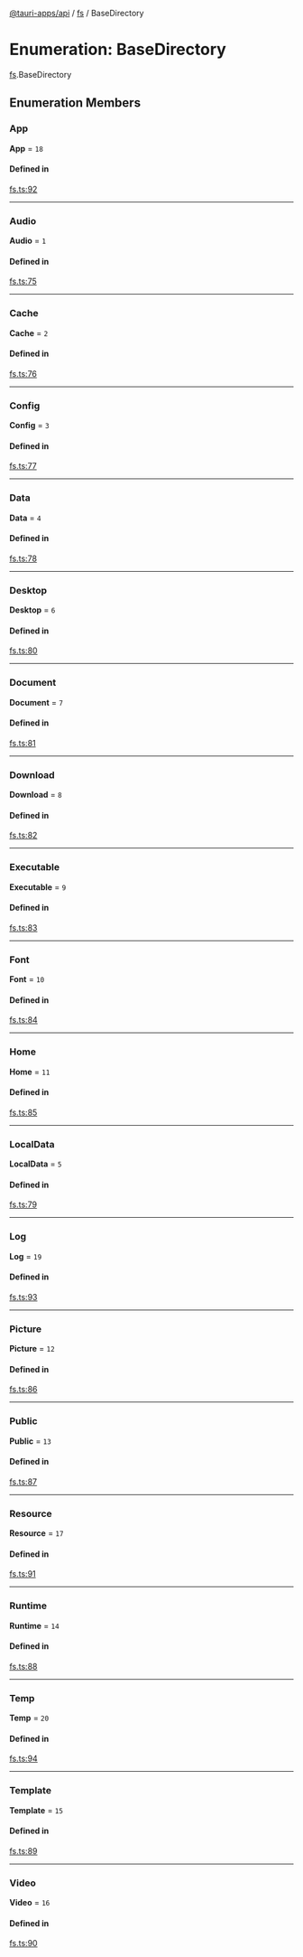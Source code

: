 [@tauri-apps/api](../README.md) / [fs](../modules/fs.md) / BaseDirectory

# Enumeration: BaseDirectory

[fs](../modules/fs.md).BaseDirectory

## Enumeration Members

### App

 **App** = ``18``

#### Defined in

[fs.ts:92](https://github.com/tauri-apps/tauri/blob/679abc6/tooling/api/src/fs.ts#L92)

___

### Audio

 **Audio** = ``1``

#### Defined in

[fs.ts:75](https://github.com/tauri-apps/tauri/blob/679abc6/tooling/api/src/fs.ts#L75)

___

### Cache

 **Cache** = ``2``

#### Defined in

[fs.ts:76](https://github.com/tauri-apps/tauri/blob/679abc6/tooling/api/src/fs.ts#L76)

___

### Config

 **Config** = ``3``

#### Defined in

[fs.ts:77](https://github.com/tauri-apps/tauri/blob/679abc6/tooling/api/src/fs.ts#L77)

___

### Data

 **Data** = ``4``

#### Defined in

[fs.ts:78](https://github.com/tauri-apps/tauri/blob/679abc6/tooling/api/src/fs.ts#L78)

___

### Desktop

 **Desktop** = ``6``

#### Defined in

[fs.ts:80](https://github.com/tauri-apps/tauri/blob/679abc6/tooling/api/src/fs.ts#L80)

___

### Document

 **Document** = ``7``

#### Defined in

[fs.ts:81](https://github.com/tauri-apps/tauri/blob/679abc6/tooling/api/src/fs.ts#L81)

___

### Download

 **Download** = ``8``

#### Defined in

[fs.ts:82](https://github.com/tauri-apps/tauri/blob/679abc6/tooling/api/src/fs.ts#L82)

___

### Executable

 **Executable** = ``9``

#### Defined in

[fs.ts:83](https://github.com/tauri-apps/tauri/blob/679abc6/tooling/api/src/fs.ts#L83)

___

### Font

 **Font** = ``10``

#### Defined in

[fs.ts:84](https://github.com/tauri-apps/tauri/blob/679abc6/tooling/api/src/fs.ts#L84)

___

### Home

 **Home** = ``11``

#### Defined in

[fs.ts:85](https://github.com/tauri-apps/tauri/blob/679abc6/tooling/api/src/fs.ts#L85)

___

### LocalData

 **LocalData** = ``5``

#### Defined in

[fs.ts:79](https://github.com/tauri-apps/tauri/blob/679abc6/tooling/api/src/fs.ts#L79)

___

### Log

 **Log** = ``19``

#### Defined in

[fs.ts:93](https://github.com/tauri-apps/tauri/blob/679abc6/tooling/api/src/fs.ts#L93)

___

### Picture

 **Picture** = ``12``

#### Defined in

[fs.ts:86](https://github.com/tauri-apps/tauri/blob/679abc6/tooling/api/src/fs.ts#L86)

___

### Public

 **Public** = ``13``

#### Defined in

[fs.ts:87](https://github.com/tauri-apps/tauri/blob/679abc6/tooling/api/src/fs.ts#L87)

___

### Resource

 **Resource** = ``17``

#### Defined in

[fs.ts:91](https://github.com/tauri-apps/tauri/blob/679abc6/tooling/api/src/fs.ts#L91)

___

### Runtime

 **Runtime** = ``14``

#### Defined in

[fs.ts:88](https://github.com/tauri-apps/tauri/blob/679abc6/tooling/api/src/fs.ts#L88)

___

### Temp

 **Temp** = ``20``

#### Defined in

[fs.ts:94](https://github.com/tauri-apps/tauri/blob/679abc6/tooling/api/src/fs.ts#L94)

___

### Template

 **Template** = ``15``

#### Defined in

[fs.ts:89](https://github.com/tauri-apps/tauri/blob/679abc6/tooling/api/src/fs.ts#L89)

___

### Video

 **Video** = ``16``

#### Defined in

[fs.ts:90](https://github.com/tauri-apps/tauri/blob/679abc6/tooling/api/src/fs.ts#L90)
